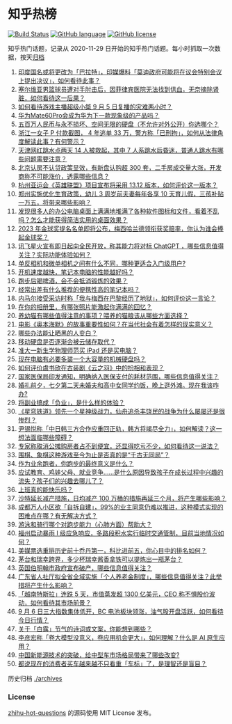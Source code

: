 # 知乎热榜
[![Build Status](https://github.com/ToWeLong/zhihu-hot-questions/workflows/CI/badge.svg)](https://github.com/ToWeLong/zhihu-hot-questions/actions)
[![GitHub language](https://img.shields.io/badge/language-golang-orange.svg)](https://golang.org/)
[![GitHub license](https://img.shields.io/github/license/ToWeLong/zhihu-hot-questions)](https://github.com/ToWeLong/zhihu-hot-questions/blob/main/LICENSE)

知乎热门话题，记录从 2020-11-29 日开始的知乎热门话题。每小时抓取一次数据，按天[归档](./archives)

<!-- BEGIN -->

1. [印度国名或将更改为「巴拉特」，印媒爆料「莫迪政府可能将在议会特别会议上提出决议」，如何看待此事？](https://www.zhihu.com/question/620649945)
1. [塞尔维亚男篮球员遭对手肘击后，因菲律宾医院无法找到供血，无奈摘除肾脏，如何看待这一后果？](https://www.zhihu.com/question/620603343)
1. [如何看待游戏主播超级小桀 9 月 5 日复播的灾难两小时？](https://www.zhihu.com/question/620606412)
1. [华为Mate60Pro会成为华为下一款现象级的产品吗？](https://www.zhihu.com/question/620135913)
1. [五百万人民币与永不损坏、空间无限的硬盘（不允许对外公开）你选哪个？](https://www.zhihu.com/question/620584625)
1. [浙江一女子 P 付款截图， 4 年逃单 33 万，警方称「已刑拘」，如何从法律角度解读此事？有何警示？](https://www.zhihu.com/question/620506920)
1. [天津网红跳水点两天 14 人被救起，其中 7 人系跳水后昏迷，普通人跳水有哪些问题需要注意？](https://www.zhihu.com/question/620710102)
1. [北京认房不认贷政策显效，有新盘认购超 300 套，二手房成交量大涨，开发商称不可能涨价，透露哪些信息？](https://www.zhihu.com/question/620712458)
1. [杭州亚运会《英雄联盟》项目宣布将采用 13.12 版本，如何评价这一版本？](https://www.zhihu.com/question/620611013)
1. [郑州实施优化生育政策，幼儿 3 周岁前夫妻每年各享 10 天育儿假，三孩补贴一万五，将带来哪些影响？](https://www.zhihu.com/question/620624349)
1. [发现很多人的办公电脑桌面上满满地堆满了各种软件图标和文件，看着不乱吗？怎么才能获得简洁实用的桌面效果？](https://www.zhihu.com/question/619379145)
1. [2023 年金球奖提名名单即将公布，梅西哈兰德领衔获奖赔率，你认为谁会捧起金球奖？](https://www.zhihu.com/question/620728625)
1. [讯飞星火宣布即日起向全民开放，称其能力将对标 ChatGPT ，哪些信息值得关注？实际功能体验如何？](https://www.zhihu.com/question/620604091)
1. [单反相机和微单相机之间有什么不同，哪种更适合入门级用户?](https://www.zhihu.com/question/620248209)
1. [开机速度越快，笔记本电脑的性能越好吗？](https://www.zhihu.com/question/619554982)
1. [跑步后喝啤酒，会不会抵消锻炼的效果？](https://www.zhihu.com/question/620572521)
1. [经常出差有什么推荐的便携性高的笔记本吗？](https://www.zhihu.com/question/618273183)
1. [内马尔接受采访时称「我与梅西在巴黎经历了地狱」，如何评价这一言论？](https://www.zhihu.com/question/620480089)
1. [在你的相册里，有哪张照片能激起你满满的回忆？](https://www.zhihu.com/question/618797706)
1. [养幼猫有哪些值得注意的事项？喂养的猫粮该从哪些方面选择？](https://www.zhihu.com/question/620627326)
1. [电影《奥本海默》的故事重要性如何？在当代社会有着怎样的现实意义？](https://www.zhihu.com/question/619675408)
1. [哪些办法能让晒黑的人变白？](https://www.zhihu.com/question/613847640)
1. [移动硬盘是否逐渐会被云储存取代？](https://www.zhihu.com/question/618938389)
1. [准大一新生学物理师范买 iPad 还是买电脑？](https://www.zhihu.com/question/619163149)
1. [现在电脑有必要多装一个大容量的机械硬盘吗？](https://www.zhihu.com/question/619029727)
1. [如何评价虞书欣在古装剧《云之羽》中的扮相和表现？](https://www.zhihu.com/question/620307649)
1. [国家医保局印发通知，明确纳入医保支付的耗材范围，哪些信息值得关注？](https://www.zhihu.com/question/620600269)
1. [婚礼前夕，七夕第二天未婚夫和高中女同学约饭，晚上逛外滩。现在我该咋办?](https://www.zhihu.com/question/619671809)
1. [将副业搞成「负业」，是什么样的体验？](https://www.zhihu.com/question/617459331)
1. [《星穹铁道》领先一个星神级战力，仙舟追杀丰饶民的战争为什么屡屡还是很惨烈？](https://www.zhihu.com/question/620404656)
1. [尹锡悦称「中日韩三方合作应重回正轨，韩方将竭尽全力」，如何解读？这一想法面临哪些障碍？](https://www.zhihu.com/question/620634962)
1. [专家称取消公摊购房者占不到便宜，还显得吃亏不少，如何看待这一说法？](https://www.zhihu.com/question/619975424)
1. [围棋、象棋这种游戏至今为止是否真的是“千古无同局”？](https://www.zhihu.com/question/616029755)
1. [作为业余跑者，你跑步的最终意义是什么？](https://www.zhihu.com/question/620645756)
1. [应试教育、鸡娃父母、就业竞争……是什么原因导致孩子在成长过程中兴趣的流失？孩子们的兴趣去哪儿了？](https://www.zhihu.com/question/620575166)
1. [上班真的能快乐吗？](https://www.zhihu.com/question/620639500)
1. [沙特延长减产措施，日均减产 100 万桶的措施再延三个月，将产生哪些影响？](https://www.zhihu.com/question/620646172)
1. [成都万人小区欲「自拆自建」，99%的业主同意仍难以推进，这种模式实现的困难点在哪？有无解决方式？](https://www.zhihu.com/question/620463707)
1. [游泳和骑行哪个对跑步能力（心肺方面）帮助大？](https://www.zhihu.com/question/620193488)
1. [福州启动暴雨 Ⅰ 级应急响应，多路段积水实行临时交通管制，目前当地情况如何？](https://www.zhihu.com/question/620701147)
1. [美媒票选重排历史前十乔丹第一，科比进前五，你心目中的排名如何？](https://www.zhihu.com/question/619846064)
1. [茅台和瑞幸跨界，多少杯瑞幸酱香拿铁可以提炼出一瓶茅台？](https://www.zhihu.com/question/620460675)
1. [英国伯明翰市政府宣布破产，哪些信息值得关注？](https://www.zhihu.com/question/620640219)
1. [广东省人社厅拟全省全域实施「个人养老金制度」，哪些信息值得关注？此举措将产生什么影响？](https://www.zhihu.com/question/620709038)
1. [「越南特斯拉」连跌 5 天，市值蒸发超 1300 亿美元，CEO 称不惧股价波动，如何看待其市场前景？](https://www.zhihu.com/question/620706879)
1. [9 月 6 日三大指数集体低开，BC 电池板块领涨，油气股开盘活跃，如何看待今日行情？](https://www.zhihu.com/question/620708812)
1. [关于「白露」节气的诗词或文案，你能想到哪些？](https://www.zhihu.com/question/620614311)
1. [李彦宏称「卷大模型没意义，卷应用机会更大」，如何理解？什么是 AI 原生应用？](https://www.zhihu.com/question/620624155)
1. [中国新能源技术的突破，给中型车市场格局带来了哪些改变?](https://www.zhihu.com/question/620608514)
1. [都说现在的消费者买车越来越不只看重「车标」了，是理智还是盲目？](https://www.zhihu.com/question/535236537)

<!-- END -->

历史归档 [./archives](./archives)


### License
[zhihu-hot-questions](https://github.com/towelong/zhihu-hot-questions) 的源码使用 MIT License 发布。